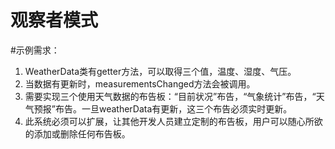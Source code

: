 # 观察者模式

#示例需求：
1. WeatherData类有getter方法，可以取得三个值，温度、湿度、气压。
2. 当数据有更新时，measurementsChanged方法会被调用。
3. 需要实现三个使用天气数据的布告板：“目前状况”布告，“气象统计”布告，“天气预报”布告。一旦weatherData有更新，这三个布告必须实时更新。
4. 此系统必须可以扩展，让其他开发人员建立定制的布告板，用户可以随心所欲的添加或删除任何布告板。